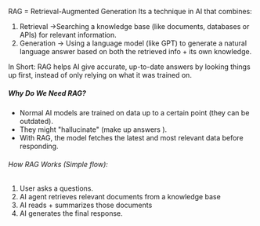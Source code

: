 RAG = Retrieval-Augmented Generation
Its a technique in AI that combines:
1. Retrieval ->Searching a knowledge base (like documents, databases or APIs) for relevant information.
2. Generation -> Using a language model (like GPT) to generate a natural language answer based on both the retrieved info + its own knowledge.

In Short: RAG helps AI give accurate, up-to-date answers by looking things up first, instead of only relying on what it was trained on.

##### Why Do We Need RAG?
- Normal AI models are trained on data up to a certain point (they can be outdated).
- They might "hallucinate" (make up answers ).
- With RAG, the model fetches the latest and most relevant data before responding.
###### How RAG Works (Simple flow):
1. User asks a questions.
2. AI agent retrieves relevant documents from  a knowledge base
3. AI reads + summarizes those documents
4. AI generates the final response.